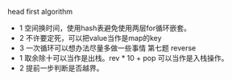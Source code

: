 head first algorithm 
  * 1 空间换时间，使用hash表避免使用两层for循环嵌套。
  * 2 不许要定死，可以把value当作是map的key
  * 3 一次循环可以想办法尽量多做一些事情
第七题 reverse
  * 1 取余除十可以当作是出栈。rev * 10 + pop 可以当作是入栈操作。
  * 2 提前一步判断是否越界。
  